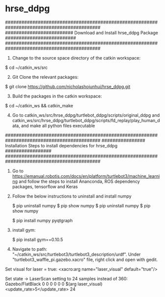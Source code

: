 # hrse_ddpg

###########################################################################################
######################### Download and Install hrse_ddpg Package ##########################
###########################################################################################

1. Change to the source space directory of the catkin workspace:

$ cd ~/catkin_ws/src

2. Git Clone the relevant packages:

$ git clone https://github.com/nicholashojunhui/hrse_ddpg.git

3. Build the packages in the catkin workspace:

$ cd ~/catkin_ws && catkin_make

4. Go to catkin_ws/src/hrse_ddpg/turtlebot_ddpg/scripts/original_ddpg and catkin_ws/src/hrse_ddpg/turtlebot_ddpg/scripts/fd_replay/play_human_data, and make all python files executable

###########################################################################################
################ Installation Steps to install dependencies for hrse_ddpg #################
###########################################################################################

1. Go to https://emanual.robotis.com/docs/en/platform/turtlebot3/machine_learning and follow the steps to install Ananconda, ROS dependency packages, tensorflow and Keras

2. Follow the below instructions to uninstall and install numpy 

	$ pip uninstall numpy
	$ pip show numpy
	$ pip uninstall numpy
	$ pip show numpy

	$ pip install numpy pyqtgraph

3. install gym:

	$ pip install gym==0.10.5

4. Navigate to path: "~/catkin_ws/src/turtlebot3/turtlebot3_description/urdf". Under "turtlebot3_waffle_pi.gazebo.xacro" file, right click and open with gedit.

Set visual for laser = true:
<xacro:arg name="laser_visual"  default="true"/>

Set state -> LaserScan setting to 24 samples instead of 360:
<gazebo reference="base_scan">
    <material>Gazebo/FlatBlack</material>
    <sensor type="ray" name="lds_lfcd_sensor">
      <pose>0 0 0 0 0 0</pose>
      <visualize>$(arg laser_visual)</visualize>
      <update_rate>5</update_rate>
      <ray>
        <scan>
          <horizontal>
            <samples>24</samples>
